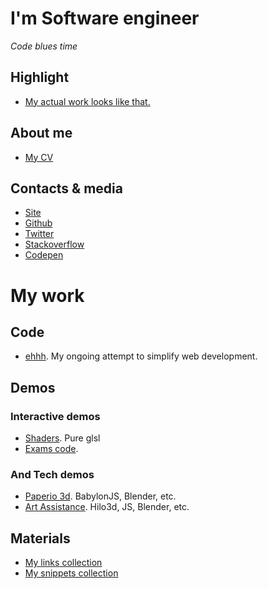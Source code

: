 # I'm Software engineer
*Code blues time*

## Highlight

- [My actual work looks like that.](https://flamboyant-brown-41a2d9.netlify.app/)

## About me

- [My CV](http://www.tynrare.net/docs/resume-2020.pdf)

## Contacts & media

- [Site](https://me.tynrare.net/)
- [Github](https://github.com/tynrare)
- [Twitter](https://twitter.com/tynrare)
- [Stackoverflow](https://stackoverflow.com/users/7829041)
- [Codepen](https://codepen.io/tynrare)

# My work

## Code

- [ehhh](https://github.com/tynrare/ehhh). My ongoing attempt to simplify web development.

## Demos

### Interactive demos

- [Shaders](http://www.tynrare.net/apps/experiments/shaders/). Pure glsl
- [Exams code](http://www.tynrare.net/apps/exams/).

### And Tech demos

- [Paperio 3d](http://www.tynrare.net/apps/demos/a/). BabylonJS, Blender, etc.
- [Art Assistance](http://www.tynrare.net/apps/projects/art-assistance/?meshname=cube). Hilo3d, JS, Blender, etc.

## Materials

- [My links collection](https://gist.github.com/tynrare/428cfbf55960c37cf39a812ad6afeebf)
- [My snippets collection](https://gist.github.com/tynrare/acaad328e50fa1d7b3c8aa71512c1cff)
